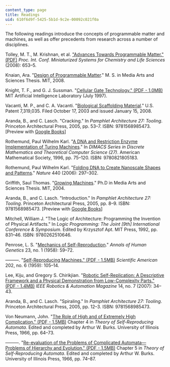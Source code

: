 ```yaml
---
content_type: page
title: Readings
uid: 610f6d9f-5425-5b1d-9c2e-00092c021f0a
---
```


The following readings introduce the concepts of programmable matter and machines, as well as offer precedents from research across a number of disciplines.

Tolley, M. T., M. Krishnan, et al. ["Advances Towards Programmable Matter." (PDF)](http://citeseerx.ist.psu.edu/viewdoc/download?doi=10.1.1.646.669&rep=rep1&type=pdf) _Proc. Int. Conf. Miniaturized Systems for Chemistry and Life Sciences_ (2008): 653–5.

Knaian, Ara. "[Design of Programmable Matter](https://dspace.mit.edu/handle/1721.1/42073)." M. S. in Media Arts and Sciences Thesis. MIT, 2008.

Knight, T. F., and G. J. Sussman. "[Cellular Gate Technology." (PDF - 1.0MB)](http://dspace.mit.edu/bitstream/handle/1721.1/29793/CGT.pdf) MIT Artificial Intelligence Laboratory (July 1997).

Vacanti, M. P., and C. A. Vacanti. "[Biological Scaffolding Material](http://www.google.com/patents/US7319035)." U.S. Patent 7,319,035. Filed October 17, 2003 and issued January 15, 2008.

Aranda, B., and C. Lasch. "Cracking." In _Pamphlet Architecture 27: Tooling_. Princeton Architectural Press, 2005, pp. 53–7. ISBN: 9781568985473. \[Preview with [Google Books](http://books.google.com/books?id=MG8xfIe55t0C&pg=PA53#v=onepage)\]

Rothemund, Paul Wilhelm Karl. "[A DNA and Restriction Enzyme Implementation of Turing Machines](http://authors.library.caltech.edu/27384/)." In _DIMACS Series in Discrete Mathematics and Theoretical Computer Science (27)_. American Mathematical Society, 1996, pp. 75–120. ISBN: 9780821805183.

Rothemund, Paul Wilhelm Karl. "[Folding DNA to Create Nanoscale Shapes and Patterns](http://dx.doi.org/10.1038/nature04586)." _Nature_ 440 (2006): 297–302.

Griffith, Saul Thomas. "[Growing Machines](http://alumni.media.mit.edu/~saul/PhD/)." Ph.D in Media Arts and Sciences Thesis. MIT, 2004.

Aranda, B., and C. Lasch. "Introduction." In _Pamphlet Architecture 27: Tooling_. Princeton Architectural Press, 2005, pp. 8–9. ISBN: 9781568985473. \[Preview with [Google Books](http://books.google.com/books?id=MG8xfIe55t0C&pg=PA8#v=onepage)\]

Mitchell, William J. "The Logic of Architecture: Programming the Invention of Physical Artifacts." In _Logic Programming: The Joint \[9th\] International Conference & Symposium_. Edited by Krzysztof Apt. MIT Press, 1992, pp. 831–46. ISBN: 9780262510646.

Penrose, L. S. "[Mechanics of Self-Reproduction](http://dx.doi.org/10.1111/j.1469-1809.1958.tb01442.x)." _Annals of Human Genetics_ 23, no. 1 (1958): 59–72.

———. "[Self-Reproducing Machines." (PDF - 1.5MB)](http://www.cs.jhu.edu/~basu/Papers/penrose1959.pdf) _Scientific American_ 202, no. 6 (1959): 105–14.

Lee, Kiju, and Gregory S. Chirikjian. "[Robotic Self-Replication: A Descriptive Framework and a Physical Demonstration from Low-Complexity Parts." (PDF - 1.4MB)](https://rpk.lcsr.jhu.edu/wp-content/uploads/2014/08/K_lee07_a.pdf) _IEEE Robotics & Automation Magazine_ 14, no. 7 (2007): 34–43.

Aranda, B., and C. Lasch. "Spiraling." In _Pamphlet Architecture 27: Tooling_. Princeton Architectural Press, 2005, pp. 12–3. ISBN: 9781568985473.

Von Neumann, John. "[The Role of High and of Extremely High Complication." (PDF - 1.5MB)](http://cba.mit.edu/events/03.11.ASE/docs/VonNeumann.pdf) Chapter 4 in _Theory of Self-Reproducing Automata_. Edited and completed by Arthur W. Burks. University of Illinois Press, 1966, pp. 64–73.

———. "[Re-evaluation of the Problems of Complicated Automata—Problems of Hierarchy and Evolution." (PDF - 1.5MB)](http://cba.mit.edu/events/03.11.ASE/docs/VonNeumann.pdf) Chapter 5 in _Theory of Self-Reproducing Automata_. Edited and completed by Arthur W. Burks. University of Illinois Press, 1966, pp. 74–87.